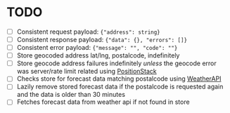 # TODO

- [ ] Consistent request payload: `{"address": string}`
- [ ] Consistent response payload: `{"data": {}, "errors": []}`
- [ ] Consistent error payload: `{"message": "", "code": ""}`
- [ ] Store geocoded address lat/lng, postalcode, indefinitely
- [ ] Store geocode address failures indefinitely *unless* the geocode error was server/rate limit related using [PositionStack](https://positionstack.com/documentation)
- [ ] Checks store for forecast data matching postalcode using [WeatherAPI](https://www.weatherapi.com/my/)
- [ ] Lazily remove stored forecast data if the postalcode is requested again and the data is older than 30 minutes
- [ ] Fetches forecast data from weather api if not found in store
